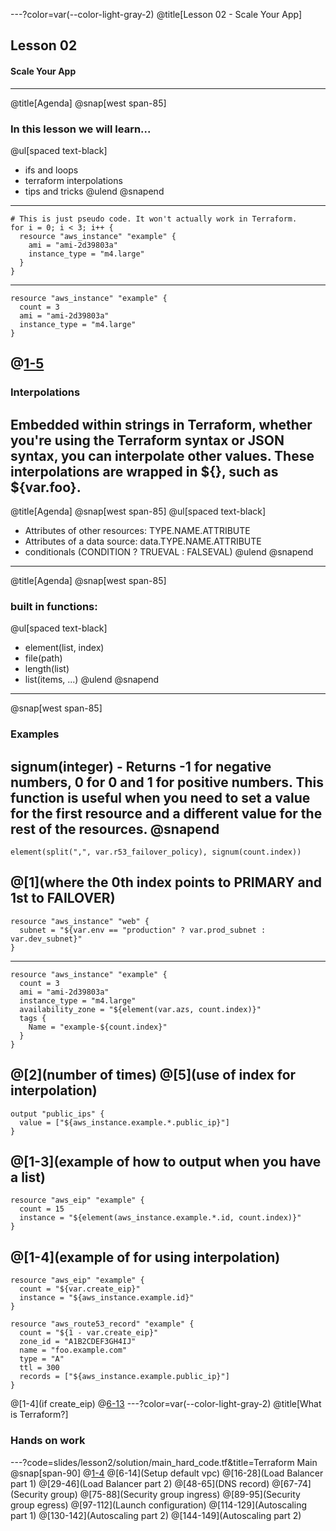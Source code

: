 ---?color=var(--color-light-gray-2)
@title[Lesson 02 - Scale Your App]

## Lesson 02 
#### Scale Your App

---
@title[Agenda]
@snap[west span-85]
### In this lesson we will learn...

@ul[spaced text-black]
- ifs and loops
- terraform interpolations
- tips and tricks
@ulend
@snapend
---
```
# This is just pseudo code. It won't actually work in Terraform.
for i = 0; i < 3; i++ {
  resource "aws_instance" "example" {
    ami = "ami-2d39803a"
    instance_type = "m4.large"
  }
}
```
---
```
resource "aws_instance" "example" {
  count = 3
  ami = "ami-2d39803a"
  instance_type = "m4.large"
}
```
@[1-5](example)
---
### Interpolations
Embedded within strings in Terraform, whether you're using the Terraform syntax or JSON syntax, you can interpolate other values. These interpolations are wrapped in ${}, such as ${var.foo}.
---
@title[Agenda]
@snap[west span-85]
@ul[spaced text-black]
- Attributes of other resources: TYPE.NAME.ATTRIBUTE
- Attributes of a data source: data.TYPE.NAME.ATTRIBUTE
- conditionals (CONDITION ? TRUEVAL : FALSEVAL)
@ulend
@snapend
---
@title[Agenda]
@snap[west span-85]
### built in functions:
@ul[spaced text-black]
- element(list, index)
- file(path)
- length(list)
- list(items, ...)
@ulend
@snapend
---
@snap[west span-85]
### Examples
signum(integer) - Returns -1 for negative numbers, 0 for 0 and 1 for positive numbers. This function is useful when you need to set a value for the first resource and a different value for the rest of the resources. 
@snapend
---
```
element(split(",", var.r53_failover_policy), signum(count.index)) 
```
@[1](where the 0th index points to PRIMARY and 1st to FAILOVER)
---
```
resource "aws_instance" "web" {
  subnet = "${var.env == "production" ? var.prod_subnet : var.dev_subnet}"
}
```
---
```
resource "aws_instance" "example" {
  count = 3
  ami = "ami-2d39803a"
  instance_type = "m4.large"
  availability_zone = "${element(var.azs, count.index)}"
  tags {
    Name = "example-${count.index}"
  }
}
```
@[2](number of times)
@[5](use of index for interpolation)
---
```
output "public_ips" {
  value = ["${aws_instance.example.*.public_ip}"]
}
```
@[1-3](example of how to output when you have a list)
---
```
resource "aws_eip" "example" {
  count = 15
  instance = "${element(aws_instance.example.*.id, count.index)}"
}
```
@[1-4](example of for using interpolation)
---
```
resource "aws_eip" "example" {
  count = "${var.create_eip}"
  instance = "${aws_instance.example.id}"
}

resource "aws_route53_record" "example" {
  count = "${1 - var.create_eip}"
  zone_id = "A1B2CDEF3GH4IJ"
  name = "foo.example.com"
  type = "A"
  ttl = 300
  records = ["${aws_instance.example.public_ip}"]
}
```
@[1-4](if create_eip)
@[6-13](else)
---?color=var(--color-light-gray-2)
@title[What is Terraform?]
### Hands on work

---?code=slides/lesson2/solution/main_hard_code.tf&title=Terraform Main
@snap[span-90]
@[1-4](Provider)
@[6-14](Setup default vpc)
@[16-28](Load Balancer part 1)
@[29-46](Load Balancer part 2)
@[48-65](DNS record)
@[67-74](Security group)
@[75-88](Security group ingress)
@[89-95](Security group egress)
@[97-112](Launch configuration)
@[114-129](Autoscaling part 1)
@[130-142](Autoscaling part 2)
@[144-149](Autoscaling part 2)
